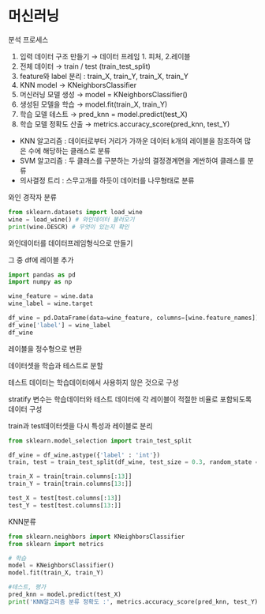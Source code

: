 # 머신러닝

분석 프로세스

1. 입력 데이터 구조 만들기 → 데이터 프레임 1. 피처, 2.레이블
2. 전체 데이터 → train / test (train_test_split)
3. feature와 label 분리 : train_X, train_Y, train_X, train_Y
4. KNN model → KNeighborsClassifier
5. 머신러닝 모델 생성 → model = KNeighborsClassifier()
6. 생성된 모델을 학습 → model.fit(train_X, train_Y)
7. 학습 모델 테스트 → pred_knn = model.predict(test_X)
8. 학습 모델 정확도 산출 → metrics.accuracy_score(pred_knn, test_Y)

- KNN 알고리즘 : 데이터로부터 거리가 가까운 데이터 k개의 레이블을 참조하여 많은 수에 해당하는 클래스로 분류
- SVM 알고리즘 : 두 클래스를 구분하는 가상의 결정경계면을 계싼하여 클래스를 분류
- 의사결정 트리 : 스무고개를 하듯이 데이터를 나무형태로 분류

와인 경작자 분류

```python
from sklearn.datasets import load_wine
wine = load_wine() # 와인데이터 불러오기
print(wine.DESCR) # 무엇이 있는지 확인
```

와인데이터를 데이터프레임형식으로 만들기

그 중 df에 레이블 추가

```python
import pandas as pd
import numpy as np

wine_feature = wine.data
wine_label = wine.target

df_wine = pd.DataFrame(data=wine_feature, columns=[wine.feature_names])
df_wine['label'] = wine_label
df_wine
```

레이블을 정수형으로 변환

데이터셋을 학습과 테스트로 분할

테스트 데이터는 학습데이터에서 사용하지 않은 것으로 구성

stratify 변수는 학습데이터와 테스트 데이터에 각 레이블이 적절한 비율로 포함되도록 데이터 구성

train과 test데이터셋을 다시 특성과 레이블로 분리

```python
from sklearn.model_selection import train_test_split

df_wine = df_wine.astype({'label' : 'int'})
train, test = train_test_split(df_wine, test_size = 0.3, random_state = 0, stratify = df_wine['label'])

train_X = train[train.columns[:13]]
train_Y = train[train.columns[13:]]

test_X = test[test.columns[:13]]
test_Y = test[test.columns[13:]]
```

KNN분류

```python
from sklearn.neighbors import KNeighborsClassifier
from sklearn import metrics

# 학습
model = KNeighborsClassifier()
model.fit(train_X, train_Y)

#테스트, 평가
pred_knn = model.predict(test_X)
print('KNN알고리즘 분류 정확도 :', metrics.accuracy_score(pred_knn, test_Y))
```